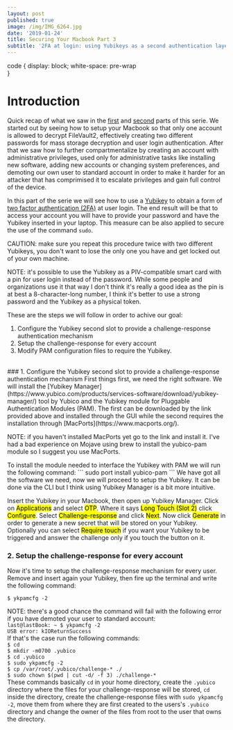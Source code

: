 ```yaml
---
layout: post
published: true
image: /img/IMG_6264.jpg
date: '2019-01-24'
title: Securing Your Macbook Part 3
subtitle: '2FA at login: using Yubikeys as a second authentication layer'
---
```

code {
  display: block;
  white-space: pre-wrap   
}

# Introduction
Quick recap of what we saw in the [first](https://blog.notso.pro/2019-01-21-securing-your-macbook/) and [second](https://blog.notso.pro/2019-01-23-securing-your-macbook2/) parts of this serie. We started out by seeing how to setup your Macbook so that only one account is allowed to decrypt FileVault2, effectively creating two different passwords for mass storage decryption and user login authentication. After that we saw how to further compartmentalize by creating an account with administrative privileges, used only for administrative tasks like installing new software, adding new accounts or changing system preferences, and demoting our own user to standard account in order to make it harder for an attacker that has comprimised it to escalate privileges and gain full control of the device.

In this part of the serie we will see how to use a [Yubikey](https://www.yubico.com/) to obtain a form of [two factor authentication (2FA)](https://en.wikipedia.org/wiki/Multi-factor_authentication) at user login. The end result will be that to access your account you will have to provide your password and have the Yubikey inserted in your laptop. This measure can be also applied to secure the use of the command `sudo`.

<p class="alert alert-warning">
    <span class="label label-warning">CAUTION:</span> make sure you repeat this procedure twice with two different Yubikeys, you don't want to lose the only one you have and get locked out of your own machine.
</p>
<p class="alert alert-info">
    <span class="label label-info">NOTE:</span> it's possible to use the Yubikey as a PIV-compatible smart card with a pin for user login instead of the password. While some people and organizations use it that way I don't think it's really a good idea as the pin is at best a 8-character-long number, I think it's better to use a strong password and the Yubikey as a physical token.
</p>

These are the steps we will follow in order to achive our goal:
1. Configure the Yubikey second slot to provide a challenge-response authentication mechanism
2. Setup the challenge-response for every account
3. Modify PAM configuration files to require the Yubikey.

<br>
### 1. Configure the Yubikey second slot to provide a challenge-response authentication mechanism
First things first, we need the right software. We will install the [Yubikey Manager](https://www.yubico.com/products/services-software/download/yubikey-manager/) tool by Yubico and the Yubikey module for Pluggable Authentication Modules (PAM). The first can be downloaded by the link provided above and installed through the GUI while the second requires the installation through [MacPorts](https://www.macports.org/).
<p class="alert alert-info">
    <span class="label label-info">NOTE:</span> if you haven't installed MacPorts yet go to the link and install it. I've had a bad experience on Mojave using brew to install the yubico-pam module so I suggest you use MacPorts.
</p>
To install the module needed to interface the Yubikey with PAM we will run the following command:
```
sudo port install yubico-pam
```
We have got all the software we need, now we will proceed to setup the Yubikey. It can be done via the CLI but I think using Yubikey Manager is a bit more intuitive.

Insert the Yubikey in your Macbook, then open up Yubikey Manager. Click on <mark>Applications</mark> and select <mark>OTP</mark>. Where it says <mark>Long Touch (Slot 2)</mark> click <mark>Configure</mark>. Select <mark>Challenge-response</mark> and click <mark>Next</mark>. Now click <mark>Generate</mark> in order to generate a new secret that will be stored on your Yubikey. Optionally you can select <mark>Require touch</mark> if you want your Yubikey to be triggered and answer the challenge only if you touch the button on it.
<br>
### 2. Setup the challenge-response for every account
Now it's time to setup the challenge-response mechanism for every user. Remove and insert again your Yubikey, then fire up the terminal and write the following command:
```
$ ykpamcfg -2 
```
<p class="alert alert-info">
    <span class="label label-info">NOTE:</span> there's a good chance the command will fail with the following error if you have demoted your user to standard account:
<code>
last@lastBook: ~ $ ykpamcfg -2
USB error: kIOReturnSuccess
</code>
If that's the case run the following commands:
<code>
$ cd
$ mkdir -m0700 .yubico
$ cd .yubico
$ sudo ykpamcfg -2
$ cp /var/root/.yubico/challenge-* ./
$ sudo chown $(pwd | cut -d/ -f 3) ./challenge-*
</code>
These commands basically <code>cd</code> in your home directory, create the <code>.yubico</code> directory where the files for your challenge-response will be stored, <code>cd</code> inside the directory, create the challenge-response files with <code>sudo ykpamcfg -2</code>, move them from where they are first created to the users's <code>.yubico</code> directory and change the owner of the files from root to the user that owns the directory.
</p>




